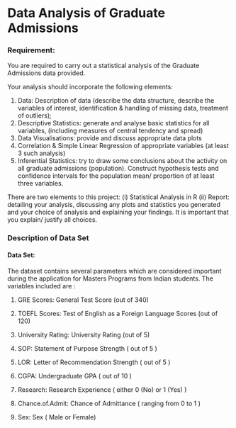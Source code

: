 # Data Analysis of Graduate Admissions

### Requirement: 
You are required to carry out a statistical analysis of the Graduate Admissions data provided. 

Your analysis should incorporate the following elements:

1. Data: Description of data (describe the data structure, describe the variables of interest, identification & handling of missing data, treatment of outliers); 
2. Descriptive Statistics: generate and analyse basic statistics for all variables, (including measures of central tendency and spread)
3. Data Visualisations: provide and discuss appropriate data plots
4. Correlation & Simple Linear Regression of appropriate variables (at least 3 such analysis) 
5. Inferential Statistics: try to draw some conclusions about the activity on all graduate admissions (population). Construct hypothesis tests and confidence intervals for the population mean/ proportion of at least three variables.

There are two elements to this project:
(i) Statistical Analysis in R 
(ii) Report: detailing your analysis, discussing any plots and statistics you generated and your choice of analysis and explaining your findings. It is important that you explain/ justify all choices.


### Description of Data Set 

#### Data Set: 
The dataset contains several parameters which are considered important during the application for Masters Programs from Indian students. The variables included are : 

1. GRE Scores: General Test  Score (out of 340) 

2. TOEFL Scores: Test of English as a Foreign Language Scores (out of 120) 

3. University Rating: University Rating (out of 5) 

4. SOP: Statement of Purpose Strength ( out of 5 )

5. LOR: Letter of Recommendation Strength ( out of 5 ) 

6. CGPA: Undergraduate GPA ( out of 10 ) 

7. Research: Research Experience ( either 0 (No) or 1 (Yes) ) 

8. Chance.of.Admit: Chance of Admittance ( ranging from 0 to 1 )

9. Sex: Sex ( Male or Female)
